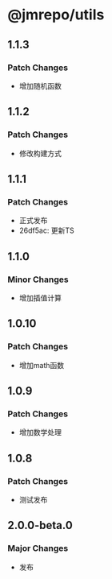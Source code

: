 # @jmrepo/utils

## 1.1.3

### Patch Changes

- 增加随机函数

## 1.1.2

### Patch Changes

- 修改构建方式

## 1.1.1

### Patch Changes

- 正式发布
- 26df5ac: 更新TS

## 1.1.0

### Minor Changes

- 增加插值计算

## 1.0.10

### Patch Changes

- 增加math函数

## 1.0.9

### Patch Changes

- 增加数学处理

## 1.0.8

### Patch Changes

- 测试发布

## 2.0.0-beta.0

### Major Changes

- 发布
